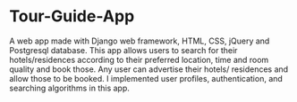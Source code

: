 # Tour-Guide-App


A web app made with Django web framework, HTML, CSS, jQuery and Postgresql database. This app allows users to search for their hotels/residences according to their preferred location, time and room quality and book those. Any user can advertise their hotels/ residences and allow those to be booked. I implemented user profiles, authentication, and searching algorithms in this app.
 
